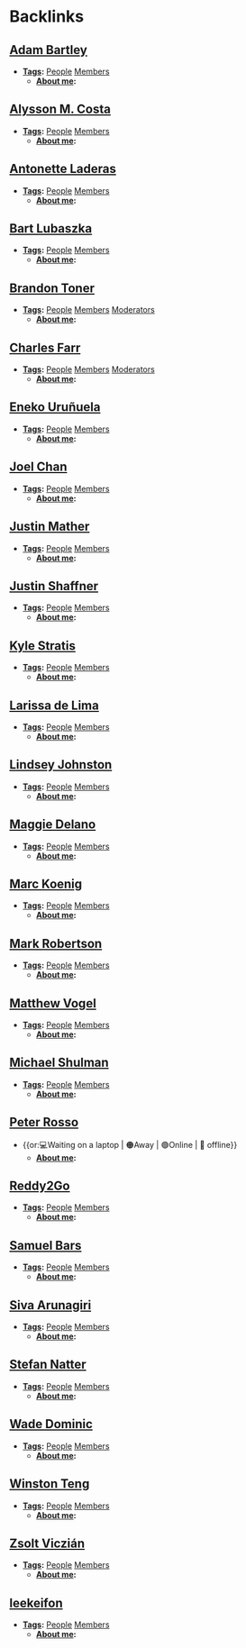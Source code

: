 
# Backlinks
## [Adam Bartley](<Adam Bartley.md>)
- **[Tags](<Tags.md>):** [People](<People.md>) [Members](<Members.md>)
    - **[About me](<About me.md>):**

## [Alysson M. Costa](<Alysson M. Costa.md>)
- **[Tags](<Tags.md>):** [People](<People.md>) [Members](<Members.md>)
    - **[About me](<About me.md>):**

## [Antonette Laderas](<Antonette Laderas.md>)
- **[Tags](<Tags.md>):** [People](<People.md>) [Members](<Members.md>)
    - **[About me](<About me.md>):**

## [Bart Lubaszka](<Bart Lubaszka.md>)
- **[Tags](<Tags.md>):** [People](<People.md>) [Members](<Members.md>)
    - **[About me](<About me.md>):**

## [Brandon Toner](<Brandon Toner.md>)
- **[Tags](<Tags.md>):** [People](<People.md>) [Members](<Members.md>) [Moderators](<Moderators.md>)
    - **[About me](<About me.md>):**

## [Charles Farr](<Charles Farr.md>)
- **[Tags](<Tags.md>):** [People](<People.md>) [Members](<Members.md>) [Moderators](<Moderators.md>)
    - **[About me](<About me.md>):**

## [Eneko Uruñuela](<Eneko Uruñuela.md>)
- **[Tags](<Tags.md>):** [People](<People.md>) [Members](<Members.md>)
    - **[About me](<About me.md>):**

## [Joel Chan](<Joel Chan.md>)
- **[Tags](<Tags.md>):** [People](<People.md>) [Members](<Members.md>)
    - **[About me](<About me.md>):**

## [Justin Mather](<Justin Mather.md>)
- **[Tags](<Tags.md>):** [People](<People.md>) [Members](<Members.md>)
    - **[About me](<About me.md>):**

## [Justin Shaffner](<Justin Shaffner.md>)
- **[Tags](<Tags.md>):** [People](<People.md>) [Members](<Members.md>)
    - **[About me](<About me.md>):**

## [Kyle Stratis](<Kyle Stratis.md>)
- **[Tags](<Tags.md>):** [People](<People.md>) [Members](<Members.md>)
    - **[About me](<About me.md>):**

## [Larissa de Lima](<Larissa de Lima.md>)
- **[Tags](<Tags.md>):** [People](<People.md>) [Members](<Members.md>)
    - **[About me](<About me.md>):**

## [Lindsey Johnston](<Lindsey Johnston.md>)
- **[Tags](<Tags.md>):** [People](<People.md>) [Members](<Members.md>)
    - **[About me](<About me.md>):**

## [Maggie Delano](<Maggie Delano.md>)
- **[Tags](<Tags.md>):** [People](<People.md>) [Members](<Members.md>)
    - **[About me](<About me.md>):**

## [Marc Koenig](<Marc Koenig.md>)
- **[Tags](<Tags.md>):** [People](<People.md>) [Members](<Members.md>)
    - **[About me](<About me.md>):**

## [Mark Robertson](<Mark Robertson.md>)
- **[Tags](<Tags.md>):** [People](<People.md>) [Members](<Members.md>)
    - **[About me](<About me.md>):**

## [Matthew Vogel](<Matthew Vogel.md>)
- **[Tags](<Tags.md>):** [People](<People.md>) [Members](<Members.md>)
    - **[About me](<About me.md>):**

## [Michael Shulman](<Michael Shulman.md>)
- **[Tags](<Tags.md>):** [People](<People.md>) [Members](<Members.md>)
    - **[About me](<About me.md>):**

## [Peter Rosso](<Peter Rosso.md>)
- {{or:💻Waiting on a laptop | 🟠Away | 🟢Online | 🚫 offline}}
    - **[About me](<About me.md>):**

## [Reddy2Go](<Reddy2Go.md>)
- **[Tags](<Tags.md>):** [People](<People.md>) [Members](<Members.md>)
    - **[About me](<About me.md>):**

## [Samuel Bars](<Samuel Bars.md>)
- **[Tags](<Tags.md>):** [People](<People.md>) [Members](<Members.md>)
    - **[About me](<About me.md>):**

## [Siva Arunagiri](<Siva Arunagiri.md>)
- **[Tags](<Tags.md>):** [People](<People.md>) [Members](<Members.md>)
    - **[About me](<About me.md>):**

## [Stefan Natter](<Stefan Natter.md>)
- **[Tags](<Tags.md>):** [People](<People.md>) [Members](<Members.md>)
    - **[About me](<About me.md>):**

## [Wade Dominic](<Wade Dominic.md>)
- **[Tags](<Tags.md>):** [People](<People.md>) [Members](<Members.md>)
    - **[About me](<About me.md>):**

## [Winston Teng](<Winston Teng.md>)
- **[Tags](<Tags.md>):** [People](<People.md>) [Members](<Members.md>)
    - **[About me](<About me.md>):**

## [Zsolt Viczián](<Zsolt Viczián.md>)
- **[Tags](<Tags.md>):** [People](<People.md>) [Members](<Members.md>)
    - **[About me](<About me.md>):**

## [leekeifon](<leekeifon.md>)
- **[Tags](<Tags.md>):** [People](<People.md>) [Members](<Members.md>)
    - **[About me](<About me.md>):**

